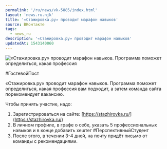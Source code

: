 ```yaml
---
permalink: '/ru/news/vk-5885/index.html'
layout: 'news.ru.njk'
title: '«Стажировка.ру» проводит марафон навыков'
source: ВКонтакте
tags:
  - news_ru
description: '«Стажировка.ру» проводит марафон навыков'
updatedAt: 1543140060
---
```

![«Стажировка.ру» проводит марафон навыков. Программа поможет определиться, какая профессия](https://sun9-74.userapi.com/impf/c847122/v847122759/139278/pnSfaYhWjIY.jpg?size=1280x854&quality=96&sign=e1a6a3b302a9e1b725f743cb840ab0e5&c_uniq_tag=djnl4Vbu8U7_H75weY_8xXQDYw_Dg8tK_E3W5WFZyxU&type=album)

#ГостевойПост

«Стажировка.ру» проводит марафон навыков. Программа поможет определиться, какая профессия вам подходит, а затем команда сайта порекомендует вакансию.

Чтобы принять участие, надо:
1. Зарегистрироваться на сайте: [https://stazhirovka.ru/](https://stazhirovka.ru/)
2. В личном профиле, в графе о себе, указать 5 профессиональных навыков и в конце добавить хештег #ПерспективныйСтудент
3. После этого, в течении 3-4 дней, на почту придёт письмо от команды с рекомендациями.
